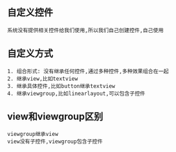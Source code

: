 ## 自定义控件
	系统没有提供相关控件给我们使用,所以我们自己创建控件,自己使用


## 自定义方式
	1. 组合形式: 没有继承任何控件,通过多种控件,多种效果组合在一起
	2. 继承view,比如textview
	3. 继承具体控件,比如button继承textview
	4. 继承viewgroup,比如linearlayout,可以包含子控件

## view和viewgroup区别
	viewgroup继承view
	view没有子控件,viewgroup包含子控件